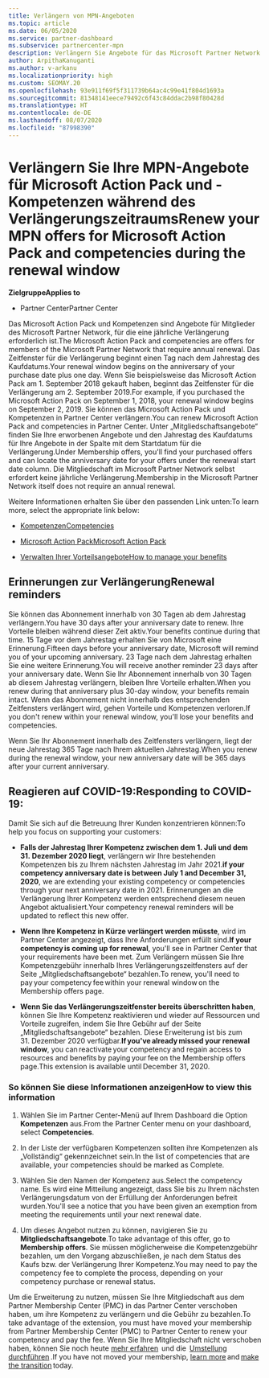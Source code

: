 ```yaml
---
title: Verlängern von MPN-Angeboten
ms.topic: article
ms.date: 06/05/2020
ms.service: partner-dashboard
ms.subservice: partnercenter-mpn
description: Verlängern Sie Angebote für das Microsoft Partner Network (MPN) für Microsoft Action Pack und -Kompetenzen. Der Verlängerungszeitraum beginnt einen Tag nach dem Jahrestag des Kaufdatums.
author: ArpithaKanuganti
ms.author: v-arkanu
ms.localizationpriority: high
ms.custom: SEOMAY.20
ms.openlocfilehash: 93e911f69f5f311739b64ac4c99e41f804d1693a
ms.sourcegitcommit: 81348141eece79492c6f43c84ddac2b98f80428d
ms.translationtype: HT
ms.contentlocale: de-DE
ms.lasthandoff: 08/07/2020
ms.locfileid: "87998390"
---
```

# <a name="renew-your-mpn-offers-for-microsoft-action-pack-and-competencies-during-the-renewal-window"></a><span data-ttu-id="4091e-103">Verlängern Sie Ihre MPN-Angebote für Microsoft Action Pack und -Kompetenzen während des Verlängerungszeitraums</span><span class="sxs-lookup"><span data-stu-id="4091e-103">Renew your MPN offers for Microsoft Action Pack and competencies during the renewal window</span></span>

<span data-ttu-id="4091e-104">**Zielgruppe**</span><span class="sxs-lookup"><span data-stu-id="4091e-104">**Applies to**</span></span>

- <span data-ttu-id="4091e-105">Partner Center</span><span class="sxs-lookup"><span data-stu-id="4091e-105">Partner Center</span></span>

<span data-ttu-id="4091e-106">Das Microsoft Action Pack und Kompetenzen sind Angebote für Mitglieder des Microsoft Partner Network, für die eine jährliche Verlängerung erforderlich ist.</span><span class="sxs-lookup"><span data-stu-id="4091e-106">The Microsoft Action Pack and competencies are offers for members of the Microsoft Partner Network that require annual renewal.</span></span> <span data-ttu-id="4091e-107">Das Zeitfenster für die Verlängerung beginnt einen Tag nach dem Jahrestag des Kaufdatums.</span><span class="sxs-lookup"><span data-stu-id="4091e-107">Your renewal window begins on the anniversary of your purchase date plus one day.</span></span> <span data-ttu-id="4091e-108">Wenn Sie beispielsweise das Microsoft Action Pack am 1. September 2018 gekauft haben, beginnt das Zeitfenster für die Verlängerung am 2. September 2019.</span><span class="sxs-lookup"><span data-stu-id="4091e-108">For example, if you purchased the Microsoft Action Pack on September 1, 2018, your renewal window begins on September 2, 2019.</span></span> <span data-ttu-id="4091e-109">Sie können das Microsoft Action Pack und Kompetenzen in Partner Center verlängern.</span><span class="sxs-lookup"><span data-stu-id="4091e-109">You can renew Microsoft Action Pack and competencies in Partner Center.</span></span> <span data-ttu-id="4091e-110">Unter „Mitgliedschaftsangebote“ finden Sie Ihre erworbenen Angebote und den Jahrestag des Kaufdatums für Ihre Angebote in der Spalte mit dem Startdatum für die Verlängerung.</span><span class="sxs-lookup"><span data-stu-id="4091e-110">Under Membership offers, you'll find your purchased offers and can locate the anniversary date for your offers under the renewal start date column.</span></span> <span data-ttu-id="4091e-111">Die Mitgliedschaft im Microsoft Partner Network selbst erfordert keine jährliche Verlängerung.</span><span class="sxs-lookup"><span data-stu-id="4091e-111">Membership in the Microsoft Partner Network itself does not require an annual renewal.</span></span> 

<span data-ttu-id="4091e-112">Weitere Informationen erhalten Sie über den passenden Link unten:</span><span class="sxs-lookup"><span data-stu-id="4091e-112">To learn more, select the appropriate link below:</span></span> 

- [<span data-ttu-id="4091e-113">Kompetenzen</span><span class="sxs-lookup"><span data-stu-id="4091e-113">Competencies</span></span>](learn-about-competencies.md)

- [<span data-ttu-id="4091e-114">Microsoft Action Pack</span><span class="sxs-lookup"><span data-stu-id="4091e-114">Microsoft Action Pack</span></span>](mpn-get-action-pack.md)

- [<span data-ttu-id="4091e-115">Verwalten Ihrer Vorteilsangebote</span><span class="sxs-lookup"><span data-stu-id="4091e-115">How to manage your benefits</span></span>](manage-your-partner-network-benefits.md)

## <a name="renewal-reminders"></a><span data-ttu-id="4091e-116">Erinnerungen zur Verlängerung</span><span class="sxs-lookup"><span data-stu-id="4091e-116">Renewal reminders</span></span> 

<span data-ttu-id="4091e-117">Sie können das Abonnement innerhalb von 30 Tagen ab dem Jahrestag verlängern.</span><span class="sxs-lookup"><span data-stu-id="4091e-117">You have 30 days after your anniversary date to renew.</span></span> <span data-ttu-id="4091e-118">Ihre Vorteile bleiben während dieser Zeit aktiv.</span><span class="sxs-lookup"><span data-stu-id="4091e-118">Your benefits continue during that time.</span></span> <span data-ttu-id="4091e-119">15 Tage vor dem Jahrestag erhalten Sie von Microsoft eine Erinnerung.</span><span class="sxs-lookup"><span data-stu-id="4091e-119">Fifteen days before your anniversary date, Microsoft will remind you of your upcoming anniversary.</span></span> <span data-ttu-id="4091e-120">23 Tage nach dem Jahrestag erhalten Sie eine weitere Erinnerung.</span><span class="sxs-lookup"><span data-stu-id="4091e-120">You will receive another reminder 23 days after your anniversary date.</span></span> <span data-ttu-id="4091e-121">Wenn Sie Ihr Abonnement innerhalb von 30 Tagen ab diesem Jahrestag verlängern, bleiben Ihre Vorteile erhalten.</span><span class="sxs-lookup"><span data-stu-id="4091e-121">When you renew during that anniversary plus 30-day window, your benefits remain intact.</span></span> <span data-ttu-id="4091e-122">Wenn das Abonnement nicht innerhalb des entsprechenden Zeitfensters verlängert wird, gehen Vorteile und Kompetenzen verloren.</span><span class="sxs-lookup"><span data-stu-id="4091e-122">If you don't renew within your renewal window, you'll lose your benefits and competencies.</span></span>

<span data-ttu-id="4091e-123">Wenn Sie Ihr Abonnement innerhalb des Zeitfensters verlängern, liegt der neue Jahrestag 365 Tage nach Ihrem aktuellen Jahrestag.</span><span class="sxs-lookup"><span data-stu-id="4091e-123">When you renew during the renewal window, your new anniversary date will be 365 days after your current anniversary.</span></span>

## <a name="responding-to-covid-19"></a><span data-ttu-id="4091e-124">Reagieren auf COVID-19:</span><span class="sxs-lookup"><span data-stu-id="4091e-124">Responding to COVID-19:</span></span>

<span data-ttu-id="4091e-125">Damit Sie sich auf die Betreuung Ihrer Kunden konzentrieren können:</span><span class="sxs-lookup"><span data-stu-id="4091e-125">To help you focus on supporting your customers:</span></span> 

- <span data-ttu-id="4091e-126">**Falls der Jahrestag Ihrer Kompetenz zwischen dem 1. Juli und dem 31. Dezember 2020 liegt**, verlängern wir Ihre bestehenden Kompetenzen bis zu Ihrem nächsten Jahrestag im Jahr 2021.</span><span class="sxs-lookup"><span data-stu-id="4091e-126">**if your competency anniversary date is between July 1 and December 31, 2020**, we are extending your existing competency or competencies through your next anniversary date in 2021.</span></span> <span data-ttu-id="4091e-127">Erinnerungen an die Verlängerung Ihrer Kompetenz werden entsprechend diesem neuen Angebot aktualisiert.</span><span class="sxs-lookup"><span data-stu-id="4091e-127">Your competency renewal reminders will be updated to reflect this new offer.</span></span> 

- <span data-ttu-id="4091e-128">**Wenn Ihre Kompetenz in Kürze verlängert werden müsste**, wird im Partner Center angezeigt, dass Ihre Anforderungen erfüllt sind.</span><span class="sxs-lookup"><span data-stu-id="4091e-128">**If your competency is coming up for renewal**, you'll see in Partner Center that your requirements have been met.</span></span> <span data-ttu-id="4091e-129">Zum Verlängern müssen Sie Ihre Kompetenzgebühr innerhalb Ihres Verlängerungszeitfensters auf der Seite „Mitgliedschaftsangebote“ bezahlen.</span><span class="sxs-lookup"><span data-stu-id="4091e-129">To renew, you'll need to pay your competency fee within your renewal window on the Membership offers page.</span></span> 

- <span data-ttu-id="4091e-130">**Wenn Sie das Verlängerungszeitfenster bereits überschritten haben**, können Sie Ihre Kompetenz reaktivieren und wieder auf Ressourcen und Vorteile zugreifen, indem Sie Ihre Gebühr auf der Seite „Mitgliedschaftsangebote“ bezahlen. Diese Erweiterung ist bis zum 31. Dezember 2020 verfügbar.</span><span class="sxs-lookup"><span data-stu-id="4091e-130">**If you've already missed your renewal window**, you can reactivate your competency and regain access to resources and benefits by paying your fee on the Membership offers page.This extension is available until December 31, 2020.</span></span>

### <a name="how-to-view-this-information"></a><span data-ttu-id="4091e-131">So können Sie diese Informationen anzeigen</span><span class="sxs-lookup"><span data-stu-id="4091e-131">How to view this information</span></span>

1. <span data-ttu-id="4091e-132">Wählen Sie im Partner Center-Menü auf Ihrem Dashboard die Option **Kompetenzen** aus.</span><span class="sxs-lookup"><span data-stu-id="4091e-132">From the Partner Center menu on your dashboard, select **Competencies**.</span></span>  

2. <span data-ttu-id="4091e-133">In der Liste der verfügbaren Kompetenzen sollten ihre Kompetenzen als „Vollständig“ gekennzeichnet sein.</span><span class="sxs-lookup"><span data-stu-id="4091e-133">In the list of competencies that are available, your competencies should be marked as Complete.</span></span>  

3. <span data-ttu-id="4091e-134">Wählen Sie den Namen der Kompetenz aus.</span><span class="sxs-lookup"><span data-stu-id="4091e-134">Select the competency name.</span></span> <span data-ttu-id="4091e-135">Es wird eine Mitteilung angezeigt, dass Sie bis zu Ihrem nächsten Verlängerungsdatum von der Erfüllung der Anforderungen befreit wurden.</span><span class="sxs-lookup"><span data-stu-id="4091e-135">You'll see a notice that you have been given an exemption from meeting the requirements until your next renewal date.</span></span>   

4. <span data-ttu-id="4091e-136">Um dieses Angebot nutzen zu können, navigieren Sie zu **Mitgliedschaftsangebote**.</span><span class="sxs-lookup"><span data-stu-id="4091e-136">To take advantage of this offer, go to **Membership offers**.</span></span> <span data-ttu-id="4091e-137">Sie müssen möglicherweise die Kompetenzgebühr bezahlen, um den Vorgang abzuschließen, je nach dem Status des Kaufs bzw. der Verlängerung Ihrer Kompetenz.</span><span class="sxs-lookup"><span data-stu-id="4091e-137">You may need to pay the competency fee to complete the process, depending on your competency purchase or renewal status.</span></span> 

<span data-ttu-id="4091e-138">Um die Erweiterung zu nutzen, müssen Sie Ihre Mitgliedschaft aus dem Partner Membership Center (PMC) in das Partner Center verschoben haben, um ihre Kompetenz zu verlängern und die Gebühr zu bezahlen.</span><span class="sxs-lookup"><span data-stu-id="4091e-138">To take advantage of the extension, you must have moved your membership from Partner Membership Center (PMC) to Partner Center to renew your competency and pay the fee.</span></span> <span data-ttu-id="4091e-139">Wenn Sie Ihre Mitgliedschaft nicht verschoben haben, können Sie noch heute [mehr erfahren](prepare-pmc-pc-migration.md)  und die  [Umstellung durchführen](https://partners.microsoft.com/partnerprogram/Welcome.aspx) .</span><span class="sxs-lookup"><span data-stu-id="4091e-139">If you have not moved your membership, [learn more](prepare-pmc-pc-migration.md) and [make the transition](https://partners.microsoft.com/partnerprogram/Welcome.aspx) today.</span></span>  
